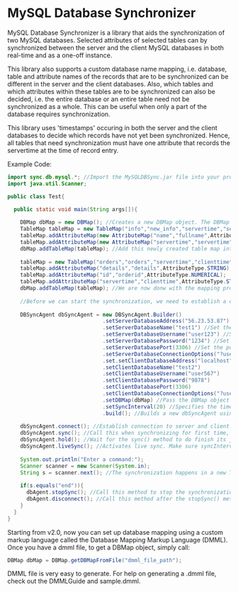 # MySQL Database Synchronizer
MySQL Database Synchronizer is a library that aids the synchronization of two MySQL databases. Selected attributes of selected tables can by synchronized between the server and the client MySQL databases in both real-time and as a one-off instance.

This library also supports a custom database name mapping, i.e. database, table and attribute names of the records that are to be synchronized can be different in the server and the client databases. Also, which tables and which attributes within these tables are to be synchronized can also be decided, i.e. the entire database or an entire table need not be synchronized as a whole. This can be useful when only a part of the database requires synchronization.

This library uses 'timestamps' occuring in both the server and the client databases to decide which records have not yet been synchronized. Hence, all tables that need synchronization must have one attribute that records the servertime at the time of record entry.

Example Code:

```java
import sync.db.mysql.*; //Import the MySQLDBSync.jar file into your project's lib folder first.
import java.util.Scanner;

public class Test{

  public static void main(String args[]){
  
    DBMap dbMap = new DBMap(); //Creates a new DBMap object. The DBMap objects lets you create a mapping between source and destination MySQL Server table names and attribute names of these tables.
    TableMap tableMap = new TableMap("info","new_info","servertime","servertime"); //Creates a new TableMap object. The TableMap objects lets you create a mapping between table names and attribute names withing these tables. This will become a part of the DBMap object we created earlier. The first parameter specifies the table name of the source table while the second parameter specifies the corresponding table name of the destination table. The third parameter specifies the name of the timestamp attribute of the source table which the synchronization will be based on and the last parameters specifies the corresponding timestamp attribute's name.
    tableMap.addAttributeMap(new AttributeMap("name","fullname",AttributeType.STRING)); //Creates a new AttributeMap object that maps an attribute name between these tables. Here, the source table has an attribute called 'name', which is mapped to the attribute called 'fullname' in the destination table. The third parameter, AttributeType.STRING tells what type of attribute is being mapped; for e.g. varchar, char, timestamp, etc. are of type AttributeType.STRING whereas float, int, double etc. are of type AttributeType.NUMERICAL.
    tableMap.addAttributeMap(new AttributeMap("servertime","servertime",AttributeType.STRING)); //The synchronizing timestamp attribute of the source and destination tables as specified in the TableMap object creation above is important and need to be separately mapped.
    dbMap.addTableMap(tableMap); //Add this newly created table map into the DBMap object.
    
    tableMap = new TableMap("orders","orders","servertime","clienttime"); //Resuse the same TableMap object created above to create a fresh TableMap object and add AttributeMaps to it. Finally, add this table map to the initially created DBMap.
    tableMap.addAttributeMap("details","details",AttributeType.STRING);
    tableMap.addAttributeMap("id","orderid",AttributeType.NUMERICAL);
    tableMap.addAttributeMap("servertime","clienttime",AttributeType.STRING);
    dbMap.addTableMap(tableMap); //We are now donw with the mapping procedure.
    
    //Before we can start the synchronization, we need to establish a connection between the server and the client MySQL databases. This, and the actual syncronization is handled by the class DBSyncAgent. An object of this class is built using a standard Builder Pattern.
    
    DBSyncAgent dbSyncAgent = new DBSyncAgent.Builder()
                              .setServerDatabaseAddress("56.23.53.87") //Set the MySQL server database address here. This can also be a domain name, e.g. xyz.com where the server database is hosted. Also, this value can be localhost.
                              .setServerDatabaseName("test1") //Set the MySQL server database name from which to synchronize the client database.
                              .setServerDatabaseUsername("user123") //Set the MySQL server database username for connection.
                              .setServerDatabasePassword("1234") //Set the MySQL server's corresponding password.
                              .setServerDatabasePort(3306) //Set the port on which the server database listens, usually 3306.
                              .setServerDatabaseConnectionOptions("?useSSL=false") //All additional connection options to be passed here. If none, set this string to "".
                              .set.setClientDatabaseAddress("localhost") //Now do the same for the MySQL client database.
                              .setClientDatabaseName("test2")
                              .setClientDatabaseUsername("user567")
                              .setClientDatabasePassword("9878")
                              .setClientDatabasePort(3306)
                              .setClientDatabaseConnectionOptions("?useSSL=false")
                              .setDBMap(dbMap) //Pass the DBMap object created earlier
                              .setSyncInterval(20) //Specifies the time interval in which successive synchronization takes places, in seconds. This parameter is the only one that is not necessary to be set here. Also, this is useful only for live synchronization and otherwise can be omitted for one-off synchronization.
                              .build(); //Builds a new dbSyncAgent using the properties provided using the Builder Pattern.
                              
    dbSyncAgent.connect(); //Establish connection to server and client databases.
    dbSyncAgent.sync(); //Call this when synchronizing for first time, even if live synchronization is required. If the latter is the case, call the method for live synchronization immediately after this.
    dbSyncAgent.hold(); //Wait for the sync() method to do finish its job.
    dbSyncAgent.liveSync(); //Activates live sync. Make sure syncInterval() method has been used or the sync interval property was set while building the DBSyncObject. So not use this method if the client server has been idle for a while or is starting for the first time, especially if the server receives a lot of entires within this period. In this case, call the sync() function method, followed by this method.
    
    System.out.println("Enter a command:");
    Scanner scanner = new Scanner(System.in);
    String s = scanner.next(); //The synchronization happens in a new Thread. This main thread is free to receive commands. Use your standard input to enter the command 'end' to end the synchronization. This will end all synchronization activities safely.
    
    if(s.equals("end")){
      dbAgent.stopSync(); //Call this method to stop the synchronization safely.
      dbAgent.disconnect(); //Call this method after the stopSync() method has been called. Do not call this method without calling the stopSync() method.
    }
  }
}
```
Starting from v2.0, now you can set up database mapping using a custom markup language called the Database Mapping Markup Language (DMML). Once you have a dmml file, to get a DBMap object, simply call:

```java
DBMap dbMap = DBMap.getDBMapFromFile("dmml_file_path");
```

DMML file is very easy to generate. For help on generating a .dmml file, check out the DMMLGuide and sample.dmml.
